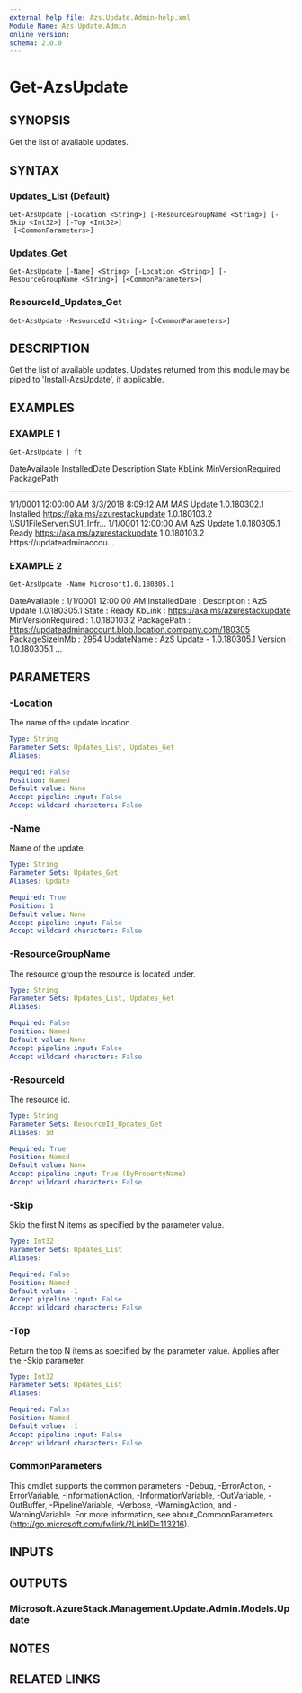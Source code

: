 ```yaml
---
external help file: Azs.Update.Admin-help.xml
Module Name: Azs.Update.Admin
online version:
schema: 2.0.0
---
```


# Get-AzsUpdate

## SYNOPSIS
Get the list of available updates.

## SYNTAX

### Updates_List (Default)
```
Get-AzsUpdate [-Location <String>] [-ResourceGroupName <String>] [-Skip <Int32>] [-Top <Int32>]
 [<CommonParameters>]
```

### Updates_Get
```
Get-AzsUpdate [-Name] <String> [-Location <String>] [-ResourceGroupName <String>] [<CommonParameters>]
```

### ResourceId_Updates_Get
```
Get-AzsUpdate -ResourceId <String> [<CommonParameters>]
```

## DESCRIPTION
Get the list of available updates. 
Updates returned from this module may be piped to 'Install-AzsUpdate', if applicable.

## EXAMPLES

### EXAMPLE 1
```
Get-AzsUpdate | ft
```

DateAvailable        InstalledDate       Description             State     KbLink                          MinVersionRequired PackagePath
-------------        -------------       -----------             -----     ------                          ------------------ -----------
1/1/0001 12:00:00 AM 3/3/2018 8:09:12 AM MAS Update 1.0.180302.1 Installed https://aka.ms/azurestackupdate 1.0.180103.2       \\\\SU1FileServer\SU1_Infr...
1/1/0001 12:00:00 AM                     AzS Update 1.0.180305.1 Ready     https://aka.ms/azurestackupdate 1.0.180103.2       https://updateadminaccou...

### EXAMPLE 2
```
Get-AzsUpdate -Name Microsoft1.0.180305.1
```

DateAvailable      : 1/1/0001 12:00:00 AM
InstalledDate      :
Description        : AzS Update 1.0.180305.1
State              : Ready
KbLink             : https://aka.ms/azurestackupdate
MinVersionRequired : 1.0.180103.2
PackagePath        : https://updateadminaccount.blob.location.company.com/180305
PackageSizeInMb    : 2954
UpdateName         : AzS Update - 1.0.180305.1
Version            : 1.0.180305.1
...

## PARAMETERS

### -Location
The name of the update location.

```yaml
Type: String
Parameter Sets: Updates_List, Updates_Get
Aliases:

Required: False
Position: Named
Default value: None
Accept pipeline input: False
Accept wildcard characters: False
```

### -Name
Name of the update.

```yaml
Type: String
Parameter Sets: Updates_Get
Aliases: Update

Required: True
Position: 1
Default value: None
Accept pipeline input: False
Accept wildcard characters: False
```

### -ResourceGroupName
The resource group the resource is located under.

```yaml
Type: String
Parameter Sets: Updates_List, Updates_Get
Aliases:

Required: False
Position: Named
Default value: None
Accept pipeline input: False
Accept wildcard characters: False
```

### -ResourceId
The resource id.

```yaml
Type: String
Parameter Sets: ResourceId_Updates_Get
Aliases: id

Required: True
Position: Named
Default value: None
Accept pipeline input: True (ByPropertyName)
Accept wildcard characters: False
```

### -Skip
Skip the first N items as specified by the parameter value.

```yaml
Type: Int32
Parameter Sets: Updates_List
Aliases:

Required: False
Position: Named
Default value: -1
Accept pipeline input: False
Accept wildcard characters: False
```

### -Top
Return the top N items as specified by the parameter value.
Applies after the -Skip parameter.

```yaml
Type: Int32
Parameter Sets: Updates_List
Aliases:

Required: False
Position: Named
Default value: -1
Accept pipeline input: False
Accept wildcard characters: False
```

### CommonParameters
This cmdlet supports the common parameters: -Debug, -ErrorAction, -ErrorVariable, -InformationAction, -InformationVariable, -OutVariable, -OutBuffer, -PipelineVariable, -Verbose, -WarningAction, and -WarningVariable. For more information, see about_CommonParameters (http://go.microsoft.com/fwlink/?LinkID=113216).

## INPUTS

## OUTPUTS

### Microsoft.AzureStack.Management.Update.Admin.Models.Update

## NOTES

## RELATED LINKS
